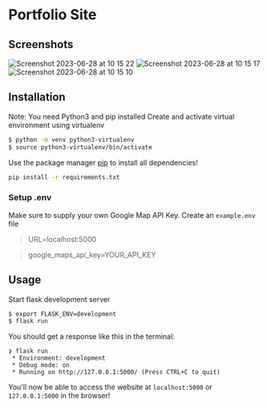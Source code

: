 # Portfolio Site

## Screenshots
![Screenshot 2023-06-28 at 10 15 22](https://github.com/shengyuan-lu/mlh-sre-fellowship-portfolio/assets/70995597/f27cb223-e38a-47d1-9e38-aec622b5f4f5)
![Screenshot 2023-06-28 at 10 15 17](https://github.com/shengyuan-lu/mlh-sre-fellowship-portfolio/assets/70995597/8f9f8cec-adb5-4c1d-88f8-7f26c44c797f)
![Screenshot 2023-06-28 at 10 15 10](https://github.com/shengyuan-lu/mlh-sre-fellowship-portfolio/assets/70995597/3c15aefd-0db5-4337-8b30-6e816a965a09)

## Installation
Note: You need Python3 and pip installed
Create and activate virtual environment using virtualenv
```bash
$ python -m venv python3-virtualenv
$ source python3-virtualenv/bin/activate
```

Use the package manager [pip](https://pip.pypa.io/en/stable/) to install all dependencies!

```bash
pip install -r requirements.txt
```

### Setup .env
Make sure to supply your own Google Map API Key.
Create an `example.env` file

> URL=localhost:5000

> google_maps_api_key=YOUR_API_KEY

## Usage

Start flask development server
```bash
$ export FLASK_ENV=development
$ flask run
```

You should get a response like this in the terminal:
```
❯ flask run
 * Environment: development
 * Debug mode: on
 * Running on http://127.0.0.1:5000/ (Press CTRL+C to quit)
```

You'll now be able to access the website at `localhost:5000` or `127.0.0.1:5000` in the browser! 
